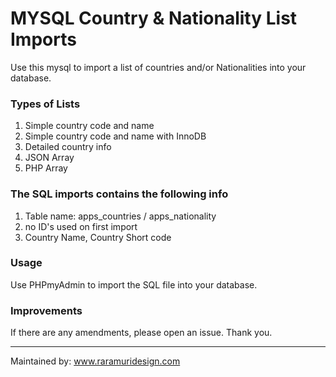 # MYSQL Country & Nationality List Imports

Use this mysql to import a list of countries and/or Nationalities into your database.

### Types of Lists

1. Simple country code and name
2. Simple country code and name with InnoDB
3. Detailed country info
4. JSON Array
5. PHP Array

### The SQL imports contains the following info

1. Table name: apps_countries / apps_nationality
2. no ID's used on first import
3. Country Name, Country Short code

### Usage

Use PHPmyAdmin to import the SQL file into your database.

### Improvements

If there are any amendments, please open an issue.
Thank you.

----------------------------------
Maintained by:
www.raramuridesign.com
